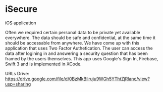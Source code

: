 # iSecure
iOS application

Often we required certain personal data to be private yet available everywhere. The data should be safe and confidential, at the same time it should be accessable from anywhere.
We have come up with this application that uses Two Factor Authetication. The user can access the data after logining in and answering a security question that has been framed by the users themselves. 
This app uses Google's Sign In, Firebase, Swift 3 and is implemented in XCode.

URLs
Drive: https://drive.google.com/file/d/0BzMkBilruju9WGh5YThtZjRlanc/view?usp=sharing
